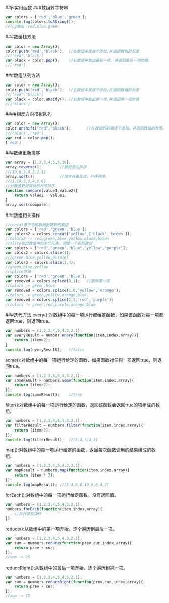 ##js实用函数
###数组转字符串

```javascript
var colors = ['red','blue','green'];
console.log(colors.toString());
//log输出：red,blue,green
```

###数组栈方法

```javascript
var color = new Array();
color.push('red','black');	//在数组末尾逐个添加,并返回数组的长度
//['red','black']
var black = color.pop();	//从数组中取出最后一项，并返回最后一项的值。
//['red']
```

###数组队列方法

```javascript
var color = new Array();
color.push('red','black');	//在数组末尾逐个添加,并返回数组的长度
//['red','black']
var black = color.unsify();	//从数组中取出第一项,并返回第一项的值
//['black']
```

####相反方向模拟队列

```javascript
var color = new Array();
color.unshift("red","black");		//在数组的前端逐个添加，并返回数组的长度。
//['black','red']
var red = color.pop();
['red']
```

###数组重新排序

```javascript
var array = [1,2,3,4,5,6,10];
array.reverse();		//数组反向排序
//[10,6,5,4,3,2,1]
array.sort();			//按字符串比较，升序排序。
//[1,10,2,3,4,5,6]
//对数值数组按自然升序排序
function compare(value1,value2){
	return value2 - value1;
}
array.sort(compare);
```

###数组相关操作

```javascript
//concat基于当前数组创建新的数组
var colors = ['red','green','blue'];
var colors2 = colors.concat('yellow',['black','brown']);
//colors2 -> red,green,blue,yellow,black,brown
//slice取出数组中的多个元素，创建一个新的数组
var colors = ["red","green","blue","yellow","purple"];
var color2 = colors.slice(1);
//[green,blue,yellow,purple]
var color3 = colors.slice(1,4);
//green,blue,yellow
//splice方法
var colors = ['red','green','blue'];
var removed = colors.splice(0,1);	//删除第一项
//colors -> green,blue
var removed = colors.splice(1,0,'yellow','orange');
//colors -> green,yellow,orange,blue
var removed = colors.splice(1,1,'red','purple');
//colors -> green,red,purple,orange,blue
```

###迭代方法
every():对数组中的每一项运行都给定函数，如果该函数对每一项都返回true，则返回true。

```javascript
var numbers = [1,2,3,4,5,4,3,2,1];
var everyResult = number.enery(function(item,index,array)){
	return (item>2);
}
console.log(everyResult);	//false
```

some():对数组中的每一项运行给定的函数，如果函数对任何一项返回true，则返回true。

```javascript
var numbers = [1,2,3,4,5,4,3,2,1];
var someResult = numbers.some(function(item,index,array){
	return (item>2);
});
console.log(someResult);	//true
```

filter():对数组中的每一项运行给定的函数，返回该函数会返回true的项组成的数组。

```javascript
var numbers = [1,2,3,4,5,4,3,2,1];
var filterResult = numbers.filter(function(item,index,array){
	return (item>2);
});
console.log(filterResult);	//[3,4,5,4,3]
```

map():对数组中的每一项运行给定的函数，返回每次函数调用的结果组成的数组。

```javascript
var numbers = [1,2,3,4,5,4,3,2,1];
var mapResult = numbers.map(function(item,index,array){
	return (item * 2);
});
console.log(mapResult);	//[2,4,6,8,10,8,6,4,2]
```

forEach():对数组中的每一项运行给定函数。没有返回值。

```javascript
var numbers = [1,2,3,4,5,4,3,2,1];
numbers.forEach(function(item,index,array){
	//执行某些操作
});
```

reduce():从数组中的第一项开始，逐个遍历到最后一项。

```javascript
var numbers = [1,2,3,4,5,4,3,2,1];
var sum = numbers.reduce(function(prev,cur,index,array){
	return prev + cur;
});
//sum -> 15
```

reduceRight():从数组中的最后一项开始，逐个遍历到第一项。

```javascript
var numbers = [1,2,3,4,5,4,3,2,1];
var sum = numbers.reduceRight(function(prev,cur,index,array){
	return prev + cur;
});
//sum -> 15
```